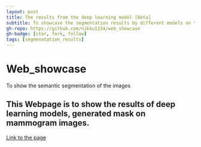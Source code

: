 ```yaml
---
layout: post
title: The results from the deep learning model [Beta]
subtitle: To showcase the segmentation results by different models on the mammogram images.
gh-repo: https://github.com/nikku1234/web_showcase
gh-badge: [star, fork, follow]
tags: [segmenatation_results]
---
```


# Web_showcase
To show the semantic segmentation of the images

## This Webpage is to show the results of deep learning models, generated mask on mammogram images. 


[Link to the page ](https://nikku1234.github.io/web_showcase/)




